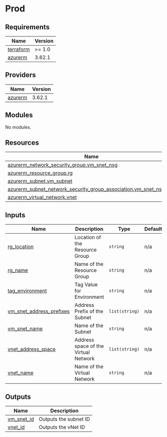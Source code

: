 # Prod

<!-- BEGINNING OF PRE-COMMIT-TERRAFORM DOCS HOOK -->
## Requirements

| Name | Version |
|------|---------|
| <a name="requirement_terraform"></a> [terraform](#requirement\_terraform) | >= 1.0 |
| <a name="requirement_azurerm"></a> [azurerm](#requirement\_azurerm) | 3.62.1 |

## Providers

| Name | Version |
|------|---------|
| <a name="provider_azurerm"></a> [azurerm](#provider\_azurerm) | 3.62.1 |

## Modules

No modules.

## Resources

| Name | Type |
|------|------|
| [azurerm_network_security_group.vm_snet_nsg](https://registry.terraform.io/providers/hashicorp/azurerm/3.62.1/docs/resources/network_security_group) | resource |
| [azurerm_resource_group.rg](https://registry.terraform.io/providers/hashicorp/azurerm/3.62.1/docs/resources/resource_group) | resource |
| [azurerm_subnet.vm_subnet](https://registry.terraform.io/providers/hashicorp/azurerm/3.62.1/docs/resources/subnet) | resource |
| [azurerm_subnet_network_security_group_association.vm_snet_nsg_asc](https://registry.terraform.io/providers/hashicorp/azurerm/3.62.1/docs/resources/subnet_network_security_group_association) | resource |
| [azurerm_virtual_network.vnet](https://registry.terraform.io/providers/hashicorp/azurerm/3.62.1/docs/resources/virtual_network) | resource |

## Inputs

| Name | Description | Type | Default | Required |
|------|-------------|------|---------|:--------:|
| <a name="input_rg_location"></a> [rg\_location](#input\_rg\_location) | Location of the Resource Group | `string` | n/a | yes |
| <a name="input_rg_name"></a> [rg\_name](#input\_rg\_name) | Name of the Resource Group | `string` | n/a | yes |
| <a name="input_tag_environment"></a> [tag\_environment](#input\_tag\_environment) | Tag Value for Environment | `string` | n/a | yes |
| <a name="input_vm_snet_address_prefixes"></a> [vm\_snet\_address\_prefixes](#input\_vm\_snet\_address\_prefixes) | Address Prefix of the Subnet | `list(string)` | n/a | yes |
| <a name="input_vm_snet_name"></a> [vm\_snet\_name](#input\_vm\_snet\_name) | Name of the Subnet | `string` | n/a | yes |
| <a name="input_vnet_address_space"></a> [vnet\_address\_space](#input\_vnet\_address\_space) | Address space of the Virtual Network | `list(string)` | n/a | yes |
| <a name="input_vnet_name"></a> [vnet\_name](#input\_vnet\_name) | Name of the Virtual Network | `string` | n/a | yes |

## Outputs

| Name | Description |
|------|-------------|
| <a name="output_vm_snet_id"></a> [vm\_snet\_id](#output\_vm\_snet\_id) | Outputs the subnet ID |
| <a name="output_vnet_id"></a> [vnet\_id](#output\_vnet\_id) | Outputs the vNet ID |
<!-- END OF PRE-COMMIT-TERRAFORM DOCS HOOK -->
